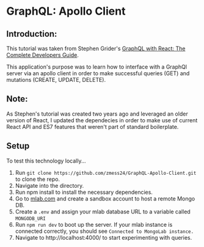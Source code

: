 # GraphQL: Apollo Client

## Introduction:

This tutorial was taken from Stephen Grider's [GraphQL with React: The Complete Developers Guide](https://www.udemy.com/graphql-with-react-course/).

This application's purpose was to learn how to interface with a GraphQl server via an apollo client in order to make successful queries (GET) and mutations (CREATE, UPDATE, DELETE).

## Note:

As Stephen's tutorial was created two years ago and leveraged an older version of React, I updated the dependecies in order to make use of current React API and ES7 features that weren't part of standard boilerplate.

## Setup

To test this technology locally...

1. Run `git clone https://github.com/zmess24/GraphQL-Apollo-Client.git` to clone the repo.
2. Navigate into the directory.
3. Run npm install to install the necessary dependencies.
4. Go to [mlab.com](mlab.com) and create a sandbox account to host a remote Mongo DB.
5. Create a `.env` and assign your mlab database URL to a variable called `MONGODB_URI`
6. Run `npm run dev` to boot up the server. If your mlab instance is connected correctly, you should see `Connected to MongoLab instance.`
7. Navigate to http://localhost:4000/ to start experimenting with queries.
